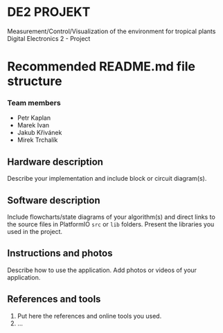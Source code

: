 # DE2 PROJEKT
Measurement/Control/Visualization of the environment for tropical plants
Digital Electronics 2 - Project
# Recommended README.md file structure

### Team members

* Petr Kaplan
* Marek Ivan
* Jakub Křivánek
* Mirek Trchalík

## Hardware description

Describe your implementation and include block or circuit diagram(s).

## Software description

Include flowcharts/state diagrams of your algorithm(s) and direct links to the source files in PlatformIO `src` or `lib` folders. Present the libraries you used in the project.

## Instructions and photos

Describe how to use the application. Add photos or videos of your application.

## References and tools

1. Put here the references and online tools you used.
2. ...
